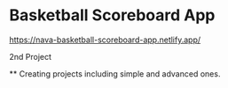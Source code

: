 # Basketball Scoreboard App

https://nava-basketball-scoreboard-app.netlify.app/

2nd Project

** Creating projects including simple and advanced ones.
 
